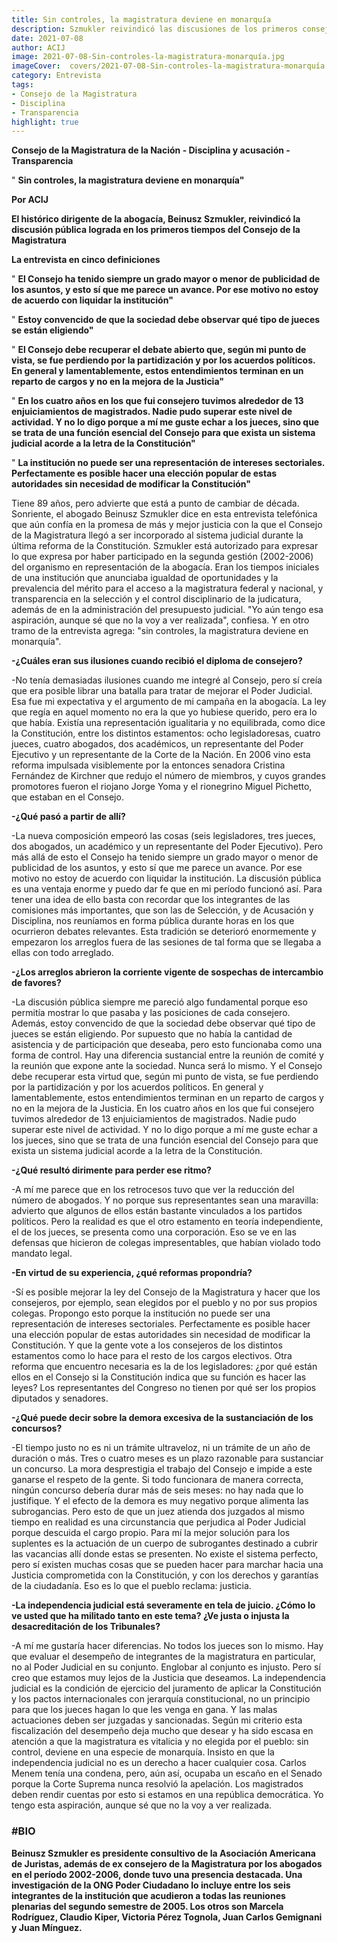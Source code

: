 ```yaml
---
title: Sin controles, la magistratura deviene en monarquía
description: Szmukler reivindicó las discusiones de los primeros consejeros
date: 2021-07-08
author: ACIJ
image: 2021-07-08-Sin-controles-la-magistratura-monarquía.jpg
imageCover:  covers/2021-07-08-Sin-controles-la-magistratura-monarquía.jpg
category: Entrevista
tags:
- Consejo de la Magistratura
- Disciplina
- Transparencia
highlight: true
---
```



**Consejo de la Magistratura de la Nación - Disciplina y acusación - Transparencia**

&quot; **Sin controles, la magistratura deviene en monarquía&quot;**

**Por ACIJ**

**El histórico dirigente de la abogacía, Beinusz Szmukler, reivindicó la discusión pública lograda en los primeros tiempos del Consejo de la Magistratura**

**La entrevista en cinco definiciones**

&quot; **El Consejo ha tenido siempre un grado mayor o menor de publicidad de los asuntos, y esto sí que me parece un avance. Por ese motivo no estoy de acuerdo con liquidar la institución&quot;**

&quot; **Estoy convencido de que la sociedad debe observar qué tipo de jueces se están eligiendo&quot;**

&quot; **El Consejo debe recuperar el debate abierto que, según mi punto de vista, se fue perdiendo por la partidización y por los acuerdos políticos. En general y lamentablemente, estos entendimientos terminan en un reparto de cargos y no en la mejora de la Justicia&quot;**

&quot; **En los cuatro años en los que fui consejero tuvimos alrededor de 13 enjuiciamientos de magistrados. Nadie pudo superar este nivel de actividad. Y no lo digo porque a mí me guste echar a los jueces, sino que se trata de una función esencial del Consejo para que exista un sistema judicial acorde a la letra de la Constitución&quot;**

&quot; **La institución no puede ser una representación de intereses sectoriales. Perfectamente es posible hacer una elección popular de estas autoridades sin necesidad de modificar la Constitución&quot;**

Tiene 89 años, pero advierte que está a punto de cambiar de década. Sonriente, el abogado Beinusz Szmukler dice en esta entrevista telefónica que aún confía en la promesa de más y mejor justicia con la que el Consejo de la Magistratura llegó a ser incorporado al sistema judicial durante la última reforma de la Constitución. Szmukler está autorizado para expresar lo que expresa por haber participado en la segunda gestión (2002-2006) del organismo en representación de la abogacía. Eran los tiempos iniciales de una institución que anunciaba igualdad de oportunidades y la prevalencia del mérito para el acceso a la magistratura federal y nacional, y transparencia en la selección y el control disciplinario de la judicatura, además de en la administración del presupuesto judicial. &quot;Yo aún tengo esa aspiración, aunque sé que no la voy a ver realizada&quot;, confiesa. Y en otro tramo de la entrevista agrega: &quot;sin controles, la magistratura deviene en monarquía&quot;.

**-¿Cuáles eran sus ilusiones cuando recibió el diploma de consejero?**

-No tenía demasiadas ilusiones cuando me integré al Consejo, pero sí creía que era posible librar una batalla para tratar de mejorar el Poder Judicial. Esa fue mi expectativa y el argumento de mi campaña en la abogacía. La ley que regía en aquel momento no era la que yo hubiese querido, pero era lo que había. Existía una representación igualitaria y no equilibrada, como dice la Constitución, entre los distintos estamentos: ocho legisladoresas, cuatro jueces, cuatro abogados, dos académicos, un representante del Poder Ejecutivo y un representante de la Corte de la Nación. En 2006 vino esta reforma impulsada visiblemente por la entonces senadora Cristina Fernández de Kirchner que redujo el número de miembros, y cuyos grandes promotores fueron el riojano Jorge Yoma y el rionegrino Miguel Pichetto, que estaban en el Consejo.

**-¿Qué pasó a partir de allí?**

-La nueva composición empeoró las cosas (seis legisladores, tres jueces, dos abogados, un académico y un representante del Poder Ejecutivo). Pero más allá de esto el Consejo ha tenido siempre un grado mayor o menor de publicidad de los asuntos, y esto sí que me parece un avance. Por ese motivo no estoy de acuerdo con liquidar la institución. La discusión pública es una ventaja enorme y puedo dar fe que en mi período funcionó así. Para tener una idea de ello basta con recordar que los integrantes de las comisiones más importantes, que son las de Selección, y de Acusación y Disciplina, nos reuníamos en forma pública durante horas en los que ocurrieron debates relevantes. Esta tradición se deterioró enormemente y empezaron los arreglos fuera de las sesiones de tal forma que se llegaba a ellas con todo arreglado.

**-¿Los arreglos abrieron la corriente vigente de sospechas de intercambio de favores?**

-La discusión pública siempre me pareció algo fundamental porque eso permitía mostrar lo que pasaba y las posiciones de cada consejero. Además, estoy convencido de que la sociedad debe observar qué tipo de jueces se están eligiendo. Por supuesto que no había la cantidad de asistencia y de participación que deseaba, pero esto funcionaba como una forma de control. Hay una diferencia sustancial entre la reunión de comité y la reunión que expone ante la sociedad. Nunca será lo mismo. Y el Consejo debe recuperar esta virtud que, según mi punto de vista, se fue perdiendo por la partidización y por los acuerdos políticos. En general y lamentablemente, estos entendimientos terminan en un reparto de cargos y no en la mejora de la Justicia. En los cuatro años en los que fui consejero tuvimos alrededor de 13 enjuiciamientos de magistrados. Nadie pudo superar este nivel de actividad. Y no lo digo porque a mí me guste echar a los jueces, sino que se trata de una función esencial del Consejo para que exista un sistema judicial acorde a la letra de la Constitución.

**-¿Qué resultó dirimente para perder ese ritmo?**

-A mí me parece que en los retrocesos tuvo que ver la reducción del número de abogados. Y no porque sus representantes sean una maravilla: advierto que algunos de ellos están bastante vinculados a los partidos políticos. Pero la realidad es que el otro estamento en teoría independiente, el de los jueces, se presenta como una corporación. Eso se ve en las defensas que hicieron de colegas impresentables, que habían violado todo mandato legal.

**-En virtud de su experiencia, ¿qué reformas propondría?**

-Sí es posible mejorar la ley del Consejo de la Magistratura y hacer que los consejeros, por ejemplo, sean elegidos por el pueblo y no por sus propios colegas. Propongo esto porque la institución no puede ser una representación de intereses sectoriales. Perfectamente es posible hacer una elección popular de estas autoridades sin necesidad de modificar la Constitución. Y que la gente vote a los consejeros de los distintos estamentos como lo hace para el resto de los cargos electivos. Otra reforma que encuentro necesaria es la de los legisladores: ¿por qué están ellos en el Consejo si la Constitución indica que su función es hacer las leyes? Los representantes del Congreso no tienen por qué ser los propios diputados y senadores.

**-¿Qué puede decir sobre la demora excesiva de la sustanciación de los concursos?**

-El tiempo justo no es ni un trámite ultraveloz, ni un trámite de un año de duración o más. Tres o cuatro meses es un plazo razonable para sustanciar un concurso. La mora desprestigia el trabajo del Consejo e impide a este ganarse el respeto de la gente. Si todo funcionara de manera correcta, ningún concurso debería durar más de seis meses: no hay nada que lo justifique. Y el efecto de la demora es muy negativo porque alimenta las subrogancias. Pero esto de que un juez atienda dos juzgados al mismo tiempo en realidad es una circunstancia que perjudica al Poder Judicial porque descuida el cargo propio. Para mí la mejor solución para los suplentes es la actuación de un cuerpo de subrogantes destinado a cubrir las vacancias allí donde estas se presenten. No existe el sistema perfecto, pero sí existen muchas cosas que se pueden hacer para marchar hacia una Justicia comprometida con la Constitución, y con los derechos y garantías de la ciudadanía. Eso es lo que el pueblo reclama: justicia.

**-La independencia judicial está severamente en tela de juicio. ¿Cómo lo ve usted que ha militado tanto en este tema? ¿Ve justa o injusta la desacreditación de los Tribunales?**

-A mí me gustaría hacer diferencias. No todos los jueces son lo mismo. Hay que evaluar el desempeño de integrantes de la magistratura en particular, no al Poder Judicial en su conjunto. Englobar al conjunto es injusto. Pero sí creo que estamos muy lejos de la Justicia que deseamos. La independencia judicial es la condición de ejercicio del juramento de aplicar la Constitución y los pactos internacionales con jerarquía constitucional, no un principio para que los jueces hagan lo que les venga en gana. Y las malas actuaciones deben ser juzgadas y sancionadas. Según mi criterio esta fiscalización del desempeño deja mucho que desear y ha sido escasa en atención a que la magistratura es vitalicia y no elegida por el pueblo: sin control, deviene en una especie de monarquía. Insisto en que la independencia judicial no es un derecho a hacer cualquier cosa. Carlos Menem tenía una condena, pero, aún así, ocupaba un escaño en el Senado porque la Corte Suprema nunca resolvió la apelación. Los magistrados deben rendir cuentas por esto si estamos en una república democrática. Yo tengo esta aspiración, aunque sé que no la voy a ver realizada.

### #BIO

**Beinusz Szmukler es presidente consultivo de la Asociación Americana de Juristas, además de ex consejero de la Magistratura por los abogados en el período 2002-2006, donde tuvo una presencia destacada. Una investigación de la ONG Poder Ciudadano lo incluye entre los seis integrantes de la institución que acudieron a todas las reuniones plenarias del segundo semestre de 2005. Los otros son Marcela Rodríguez, Claudio Kiper, Victoria Pérez Tognola, Juan Carlos Gemignani y Juan Mínguez.**